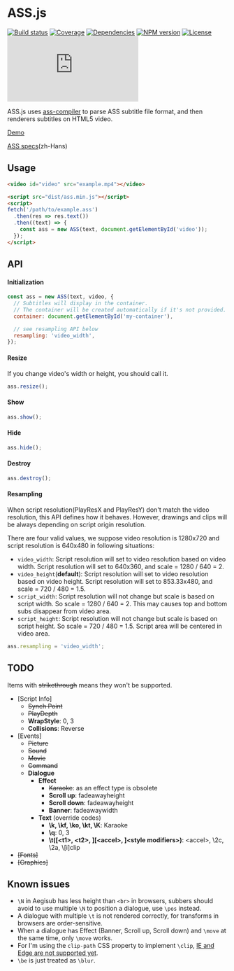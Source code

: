 # ASS.js

[![Build status](https://img.shields.io/travis/weizhenye/ASS.svg)](https://travis-ci.org/weizhenye/ASS)
[![Coverage](https://img.shields.io/codecov/c/github/weizhenye/ASS.svg)](https://codecov.io/gh/weizhenye/ASS)
[![Dependencies](https://img.shields.io/david/weizhenye/ASS.svg)](https://david-dm.org/weizhenye/ASS)
[![NPM version](https://img.shields.io/npm/v/ass-renderer.svg)](https://www.npmjs.com/package/ass-renderer)
[![License](https://img.shields.io/npm/l/ass-renderer.svg)](https://github.com/weizhenye/ass-renderer/blob/master/LICENSE)
[![File size](https://badge-size.herokuapp.com/weizhenye/ASS/master/dist/ass.min.js?compression=gzip&color=blue&label=min%2Bgzip)](https://unpkg.com/asa-renderer/dist/ass.min.js)

ASS.js uses [ass-compiler](https://github.com/weizhenye/ass-compiler) to parse ASS subtitle file format, and then renderers subtitles on HTML5 video.

[Demo](https://ass.js.org/)

[ASS specs](https://github.com/weizhenye/ASS/wiki/ASS-%E5%AD%97%E5%B9%95%E6%A0%BC%E5%BC%8F%E8%A7%84%E8%8C%83)(zh-Hans)

<!--
## Installation

```bash
npm install ass-renderer
```
-->

## Usage

```html
<video id="video" src="example.mp4"></video>

<script src="dist/ass.min.js"></script>
<script>
fetch('/path/to/example.ass')
  .then(res => res.text())
  .then((text) => {
    const ass = new ASS(text, document.getElementById('video'));
  });
</script>
```

## API

#### Initialization

```js
const ass = new ASS(text, video, {
  // Subtitles will display in the container.
  // The container will be created automatically if it's not provided.
  container: document.getElementById('my-container'),

  // see resampling API below
  resampling: 'video_width',
});
```

#### Resize

If you change video's width or height, you should call it.

```js
ass.resize();
```

#### Show

```js
ass.show();
```

#### Hide

```js
ass.hide();
```

#### Destroy

```js
ass.destroy();
```

#### Resampling

When script resolution(PlayResX and PlayResY) don't match the video resolution, this API defines how it behaves. However, drawings and clips will be always depending on script origin resolution.

There are four valid values, we suppose video resolution is 1280x720 and script resolution is 640x480 in following situations:
* `video_width`: Script resolution will set to video resolution based on video width. Script resolution will set to 640x360, and scale = 1280 / 640 = 2.
* `video_height`(__default__): Script resolution will set to video resolution based on video height. Script resolution will set to 853.33x480, and scale = 720 / 480 = 1.5.
* `script_width`: Script resolution will not change but scale is based on script width. So scale = 1280 / 640 = 2. This may causes top and bottom subs disappear from video area.
* `script_height`: Script resolution will not change but scale is based on script height. So scale = 720 / 480 = 1.5. Script area will be centered in video area.

```js
ass.resampling = 'video_width';
```

## TODO

Items with <del>strikethrough</del> means they won't be supported.

* [Script Info]
  * ~~Synch Point~~
  * ~~PlayDepth~~
  * __WrapStyle__: 0, 3
  * __Collisions__: Reverse
* [Events]
  * ~~Picture~~
  * ~~Sound~~
  * ~~Movie~~
  * ~~Command~~
  * __Dialogue__
    + __Effect__
      - ~~Karaoke~~: as an effect type is obsolete
      - __Scroll up__: fadeawayheight
      - __Scroll down__: fadeawayheight
      - __Banner__: fadeawaywidth
    + __Text__ (override codes)
      - __\k, \kf, \ko, \kt, \K__: Karaoke
      - __\q__: 0, 3
      - __\t([&lt;t1&gt;, &lt;t2&gt;, ][&lt;accel&gt;, ]&lt;style modifiers&gt;)__: &lt;accel&gt;, \2c, \2a, \\[i]clip
* ~~[Fonts]~~
* ~~[Graphics]~~

## Known issues

* `\N` in Aegisub has less height than `<br>` in browsers, subbers should avoid to use multiple `\N` to position a dialogue, use `\pos` instead.
* A dialogue with multiple `\t` is not rendered correctly, for transforms in browsers are order-sensitive.
* When a dialogue has Effect (Banner, Scroll up, Scroll down) and `\move` at the same time, only `\move` works.
* For I'm using the `clip-path` CSS property to implement `\clip`, [IE and Edge are not supported yet](https://caniuse.com/#feat=css-clip-path).
* `\be` is just treated as `\blur`.
